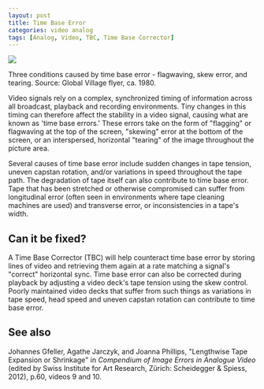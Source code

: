 ```yaml
---
layout: post
title: Time Base Error
categories: video analog
tags: [Analog, Video, TBC, Time Base Corrector]
---
```


<img src="{{ site.baseurl }}/images/FlagwavingSkewErrorTearing.png">

Three conditions caused by time base error - flagwaving, skew error, and tearing. Source: Global Village flyer, ca. 1980.


Video signals rely on a complex, synchronized timing of information across all broadcast, playback and recording environments. Tiny changes in this timing can therefore affect the stability in a video signal, causing what are known as 'time base errors.' These errors take on the form of "flagging" or flagwaving at the top of the screen, "skewing" error at the bottom of the screen, or an interspersed, horizontal "tearing" of the image throughout the picture area.

Several causes of time base error include sudden changes in tape tension, uneven capstan rotation, and/or variations in speed throughout the tape path. The degradation of tape itself can also contribute to time base error. Tape that has been stretched or otherwise compromised can suffer from longitudinal error (often seen in environments where tape cleaning machines are used) and transverse error, or inconsistencies in a tape's width.

## Can it be fixed?

A Time Base Corrector (TBC) will help counteract time base error by storing lines of video and retrieving them again at a rate matching a signal's "correct" horizontal sync. Time base error can also be corrected during playback by adjusting a video deck's tape tension using the skew control. Poorly maintained video decks that suffer from such things as variations in tape speed, head speed and uneven capstan rotation can contribute to time base error.

## See also

Johannes Gfeller, Agathe Jarczyk, and Joanna Phillips, "Lengthwise Tape Expansion or Shrinkage" in _Compendium of Image Errors in Analogue Video_ (edited by Swiss Institute for Art Research, Zürich: Scheidegger & Spiess, 2012), p.60, videos 9 and 10.

